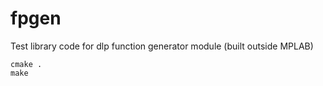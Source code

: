 fpgen
=====

Test library code for dlp function generator module (built outside MPLAB)

```
cmake .
make
```

